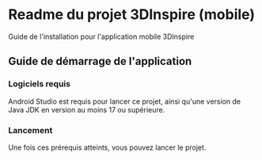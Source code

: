 
# Readme du projet 3DInspire (mobile)

Guide de l'installation pour l'application mobile 3DInspire

## Guide de démarrage de l'application

### Logiciels requis

Android Studio est requis pour lancer ce projet, ainsi qu'une version de Java JDK en version au moins 17 ou supérieure.

### Lancement

Une fois ces prérequis atteints, vous pouvez lancer le projet.




